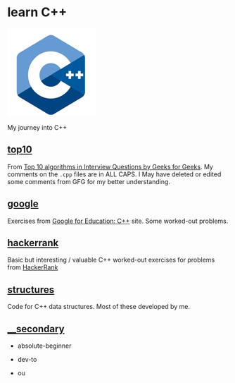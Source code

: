 # learn C++

![](cpp.png)

My journey into C++

## [top10](https://github.com/andrewrgarcia/learn-cpp/tree/main/top10)

From [Top 10 algorithms in Interview Questions by Geeks for Geeks](https://www.geeksforgeeks.org/top-10-algorithms-in-interview-questions/). My comments on the `.cpp` files are in ALL CAPS. I May have deleted or edited some comments from GFG for my better understanding.

## [google](https://github.com/andrewrgarcia/learn-cpp/tree/main/google)

Exercises from [Google for Education: C++](https://developers.google.com/edu/c++) site. Some worked-out problems.

## [hackerrank](https://github.com/andrewrgarcia/learn-cpp/tree/main/hackerrank)

Basic but interesting / valuable C++ worked-out exercises for problems from [HackerRank](https://www.hackerrank.com/)

## [structures](https://github.com/andrewrgarcia/learn-cpp/tree/main/structures)

Code for C++ data structures. Most of these developed by me.

## [\_\_secondary](https://github.com/andrewrgarcia/learn-cpp/tree/main/__secondary)

- absolute-beginner

- dev-to

- ou
